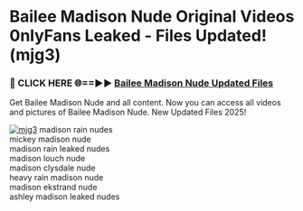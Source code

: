 # Bailee Madison Nude Original Videos 0nlyFans Leaked - Files Updated! (mjg3)

<h3>🔴 CLICK HERE 🌐==►► <a href="https://tinyurl.com/52m3yx9h" rel="nofollow">Bailee Madison Nude Updated Files</a></h3>

Get Bailee Madison Nude and all content. Now you can access all videos and pictures of Bailee Madison Nude. New Updated Files 2025!

[![mjg3](https://i.imgur.com/TnHtlc8.gif)](https://tinyurl.com/52m3yx9h)
madison rain nudes<br>
mickey madison nude<br>
madison rain leaked nudes<br>
madison louch nude<br>
madison clysdale nude<br>
heavy rain madison nude<br>
madison ekstrand nude<br>
ashley madison leaked nudes